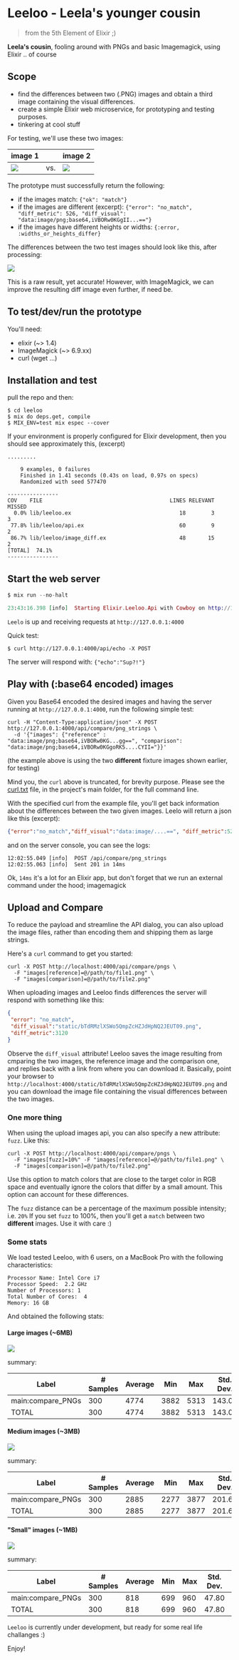 # Leeloo - Leela's younger cousin

> from the 5th Element of Elixir ;)

**Leela's cousin**, fooling around with PNGs and basic Imagemagick, using Elixir .. of course

## Scope

 - find the differences between two (.PNG) images and obtain a third image containing the visual differences.
 - create a simple Elixir web microservice, for prototyping and testing purposes.
 - tinkering at cool stuff

For testing, we'll use these two images:

|image 1|  |image 2|
|--------|---|-----|
|![](spec/fixtures/p1.png) | vs. | ![](spec/fixtures/p1_2.png)|

The prototype must successfully return the following:

- if the images match: `{"ok": "match"}`
- if the images are different (excerpt):
   `{"error": "no_match", "diff_metric": 526, "diff_visual": "data:image/png;base64,iVBORw0KGgII...=="}`
- if the images have different heights or widths: `{:error, :widths_or_heights_differ}`

The differences between the two test images should look like this, after processing:

![](spec/fixtures/p1vsp2.png)

This is a raw result, yet accurate! However, with ImageMagick, we can improve the resulting diff image even further, if need be.

## To test/dev/run the prototype

You'll need:

- elixir (~> 1.4)
- ImageMagick (~> 6.9.xx)
- curl (wget ...)


## Installation and test

pull the repo and then:

```shell
$ cd leeloo
$ mix do deps.get, compile
$ MIX_ENV=test mix espec --cover
```

If your environment is properly configured for Elixir development, then you should see approximately this, (excerpt)

```
.........

	9 examples, 0 failures
	Finished in 1.41 seconds (0.43s on load, 0.97s on specs)
	Randomized with seed 577470

----------------
COV    FILE                                        LINES RELEVANT   MISSED
  0.0% lib/leeloo.ex                                  18        3        3
 77.8% lib/leeloo/api.ex                              60        9        2
 86.7% lib/leeloo/image_diff.ex                       48       15        2
[TOTAL]  74.1%
----------------
```

## Start the web server

```elixir
$ mix run --no-halt

23:43:16.398 [info]  Starting Elixir.Leeloo.Api with Cowboy on http://127.0.0.1:4000
```

`Leelo` is up and receiving requests at `http://127.0.0.1:4000`

Quick test:

```shell
$ curl http://127.0.0.1:4000/api/echo -X POST
```
The server will respond with: `{"echo":"Sup?!"}`

## Play with (:base64 encoded) images

Given you Base64 encoded the desired images and having the server running at `http://127.0.0.1:4000`, run the following simple test:

```shell
curl -H "Content-Type:application/json" -X POST http://127.0.0.1:4000/api/compare/png_strings \
  -d '{"images": {"reference" : "data:image/png;base64,iVBORw0KG...gg==", "comparison": "data:image/png;base64,iVBORw0KGgoRK5....CYII="}}'

```
(the example above is using the two **different** fixture images shown earlier, for testing)

Mind you, the `curl` above is truncated, for brevity purpose. Please see the [curl.txt](curl.txt) file, in the project's main folder, for the full command line.

With the specified curl from the example file, you'll get back information about the differences between the two given images. Leelo will return a json like this (excerpt):

```json
{"error":"no_match","diff_visual":"data:image/....==", "diff_metric":526}
```

and on the server console, you can see the logs:

```
12:02:55.049 [info]  POST /api/compare/png_strings
12:02:55.063 [info]  Sent 201 in 14ms
```

Ok, `14ms` it's a lot for an Elixir app, but don't forget that we run an external command under the hood; imagemagick

## **Upload** and Compare

To reduce the payload and streamline the API dialog, you can also upload the image files, rather than encoding them and shipping them as large strings. 

Here's a `curl` command to get you started:

```shell
curl -X POST http://localhost:4000/api/compare/pngs \
  -F "images[reference]=@/path/to/file1.png" \
  -F "images[comparison]=@/path/to/file2.png"
```

When uploading images and Leeloo finds differences the server will respond with something like this:

```json
{
 "error": "no_match",
 "diff_visual":"static/bTdRMzlXSWo5QmpZcHZJdHpNQ2JEUT09.png", 
 "diff_metric":3120
}
```

Observe the `diff_visual` attribute! Leeloo saves the image resulting from cmparing the two images, the reference image and the comparison one, and replies back with a link from where you can download it. Basically, point your browser to `http://localhost:4000/static/bTdRMzlXSWo5QmpZcHZJdHpNQ2JEUT09.png` and you can download the image file containing the visual differences between the two images.

### One more thing

When using the upload images api, you can also specify a new attribute: `fuzz`. Like this:

```shell
curl -X POST http://localhost:4000/api/compare/pngs \
  -F "images[fuzz]=10%" -F "images[reference]=@/path/to/file1.png" \
  -F "images[comparison]=@/path/to/file2.png"
```

Use this option to match colors that are close to the target color in RGB space and eventually ignore the colors that differ by a small amount. This option can account for these differences.

The `fuzz` distance can be a percentage of the maximum possible intensity; i.e. `20%`
If you set `fuzz` to 100%, then you'll get a `match` between two **different** images. Use it with care :)

### Some stats

We load tested Leeloo, with 6 users, on a MacBook Pro with the following characteristics:

```
Processor Name: Intel Core i7
Processor Speed:  2.2 GHz
Number of Processors: 1
Total Number of Cores:  4
Memory: 16 GB
```

And obtained the following stats:

#### Large images (~6MB)

![](load_test_misc/rtot_large.png)

summary:

| Label             | # Samples | Average | Min  | Max  | Std. Dev. | Error % | Throughput | KB/sec | Avg. Bytes | 
|-------------------|-----------|---------|------|------|-----------|---------|------------|--------|------------| 
| main:compare_PNGs | 300       | 4774    | 3882 | 5313 | 143.00    | 0.00%   | 1.1        | 0.32   | 295.0      | 
| TOTAL             | 300       | 4774    | 3882 | 5313 | 143.00    | 0.00%   | 1.1        | 0.32   | 295.0      | 


#### Medium images (~3MB)

![](load_test_misc/rtot_half.png)

summary:

| Label             | # Samples | Average | Min  | Max  | Std. Dev. | Error % | Throughput | KB/sec | Avg. Bytes | 
|-------------------|-----------|---------|------|------|-----------|---------|------------|--------|------------| 
| main:compare_PNGs | 300       | 2885    | 2277 | 3877 | 201.69    | 0.00%   | 1.7        | 0.49   | 295.0      | 
| TOTAL             | 300       | 2885    | 2277 | 3877 | 201.69    | 0.00%   | 1.7        | 0.49   | 295.0      | 


#### "Small" images (~1MB)
![](load_test_misc/rtot_small.png)

summary:

| Label             | # Samples | Average | Min | Max | Std. Dev. | Error % | Throughput | KB/sec | Avg. Bytes | 
|-------------------|-----------|---------|-----|-----|-----------|---------|------------|--------|------------| 
| main:compare_PNGs | 300       | 818     | 699 | 960 | 47.80     | 0.00%   | 4.2        | 1.23   | 297.0      | 
| TOTAL             | 300       | 818     | 699 | 960 | 47.80     | 0.00%   | 4.2        | 1.23   | 297.0      | 


`Leeloo` is currently under development, but ready for some real life challanges :)

Enjoy!
